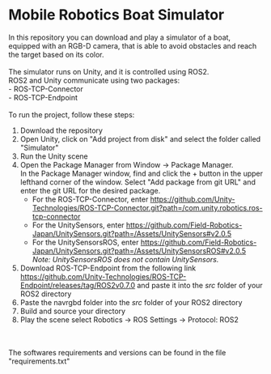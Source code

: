 # Mobile Robotics Boat Simulator
In this repository you can download and play a simulator of a boat, equipped with an RGB-D camera, that is able to avoid obstacles and reach the target based on its color.<br/> 
<br/>
The simulator runs on Unity, and it is controlled using ROS2.<br/>
ROS2 and Unity communicate using two packages:<br/>
     - ROS-TCP-Connector​<br/>
     - ROS-TCP-Endpoint<br/>
<br/>
To run the project, follow these steps:<br/>
1. Download the repository<br/>
2. Open Unity, click on "Add project from disk" and select the folder called "Simulator"<br/>
3. Run the Unity scene<br/>
4. Open the Package Manager from Window -> Package Manager.<br/>
  In the Package Manager window, find and click the + button in the upper lefthand corner of the window. Select "Add package from git URL" and enter the git URL for the desired package.<br/>  
     - For the ROS-TCP-Connector, enter https://github.com/Unity-Technologies/ROS-TCP-Connector.git?path=/com.unity.robotics.ros-tcp-connector<br/>
     - For the UnitySensors, enter https://github.com/Field-Robotics-Japan/UnitySensors.git?path=/Assets/UnitySensors#v2.0.5<br/>
     - For the UnitySensorsROS, enter https://github.com/Field-Robotics-Japan/UnitySensors.git?path=/Assets/UnitySensorsROS#v2.0.5<br/>
_Note: UnitySensorsROS does not contain UnitySensors._ <br/>
5. Download ROS-TCP-Endpoint from the following link https://github.com/Unity-Technologies/ROS-TCP-Endpoint/releases/tag/ROS2v0.7.0 and paste it into the _src_ folder of your ROS2 directory<br/>  
6. Paste the navrgbd folder into the _src_ folder of your ROS2 directory<br/>
7. Build and source your directory
8. Play the scene select Robotics -> ROS Settings -> Protocol: ROS2
<br/>
<br/>
The softwares requirements and versions can be found in the file "requirements.txt"




